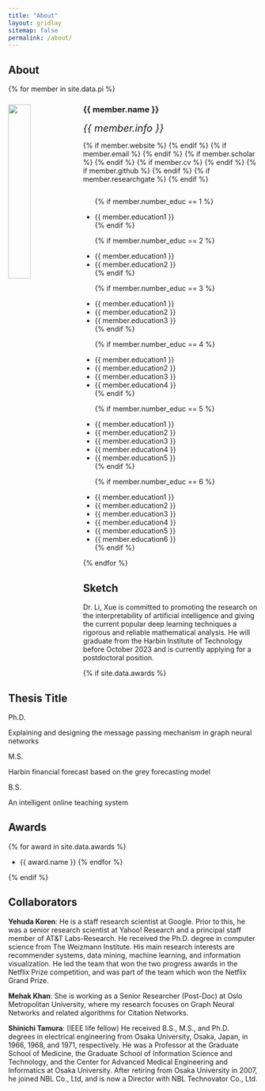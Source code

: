 ```yaml
---
title: "About"
layout: gridlay
sitemap: false
permalink: /about/
---
```


## About 


{% for member in site.data.pi %}

<div class="row">
  <img src="{{ site.url }}{{ site.baseurl }}/images/teampic/{{ member.photo }}" class="img-responsive" width="30%" style="float: left" />
  <h3>{{ member.name }}</h3>
  <i style="font-size:20px">{{ member.info }}</i><br>

  {% if member.website %}<a href="{{ member.website }}" target="_blank"><i class="fa fa-home fa-3x"></i></a> {% endif %}
  {% if member.email %}<a href="mailto:{{ member.email }}" target="_blank"><i class="fa fa-envelope-square fa-3x"></i></a> {% endif %}
  {% if member.scholar %} <a href="{{ member.scholar }}" target="_blank"><i class="ai ai-google-scholar-square ai-3x"></i></a> {% endif %}
  {% if member.cv %} <a href="{{ member.cv }}" target="_blank"><i class="ai ai-cv-square ai-3x"></i></a> {% endif %}
  {% if member.github %} <a href="{{ member.github }}" target="_blank"><i class="fa fa-github-square fa-3x"></i></a> {% endif %}
  {% if member.researchgate %} <a href="{{ member.researchgate }}" target="_blank"><i class="ai ai-researchgate-square ai-3x"></i></a> {% endif %}
  <ul style="overflow: hidden">

  {% if member.number_educ == 1 %}
  <li> {{ member.education1 }} </li>
  {% endif %}

  {% if member.number_educ == 2 %}
  <li> {{ member.education1 }} </li>
  <li> {{ member.education2 }} </li>
  {% endif %}

  {% if member.number_educ == 3 %}
  <li> {{ member.education1 }} </li>
  <li> {{ member.education2 }} </li>
  <li> {{ member.education3 }} </li>
  {% endif %}

  {% if member.number_educ == 4 %}
  <li> {{ member.education1 }} </li>
  <li> {{ member.education2 }} </li>
  <li> {{ member.education3 }} </li>
  <li> {{ member.education4 }} </li>
  {% endif %}

  {% if member.number_educ == 5 %}
  <li> {{ member.education1 }} </li>
  <li> {{ member.education2 }} </li>
  <li> {{ member.education3 }} </li>
  <li> {{ member.education4 }} </li>
  <li> {{ member.education5 }} </li>
  {% endif %}

  {% if member.number_educ == 6 %}
  <li> {{ member.education1 }} </li>
  <li> {{ member.education2 }} </li>
  <li> {{ member.education3 }} </li>
  <li> {{ member.education4 }} </li>
  <li> {{ member.education5 }} </li>
  <li> {{ member.education6 }} </li>
  {% endif %}

  </ul>
</div>

{% endfor %}

## Sketch

Dr. Li, Xue is committed to promoting the research on the interpretability of artificial intelligence and giving the current popular deep learning techniques a rigorous and reliable mathematical analysis. He will graduate from the Harbin Institute of Technology before October 2023 and is currently applying for a postdoctoral position.

{% if site.data.awards %}

## Thesis Title
Ph.D.<br>

Explaining and designing the message passing mechanism in graph neural networks

M.S.<br>

Harbin financial forecast based on the grey forecasting model

B.S. <br>

An intelligent online teaching system

## Awards

{% for award in site.data.awards %}
* {{ award.name }}
{% endfor %}

{% endif %}

## Collaborators

**Yehuda Koren**:  He is a staff research scientist at Google. Prior to this, he was a senior research scientist at Yahoo! Research and a principal staff member of AT&T Labs-Research. He received the Ph.D. degree in computer science from The Weizmann Institute. His main research interests are recommender systems, data mining, machine learning, and information visualization. He led the team that won the two progress awards in the Netflix Prize competition, and was part of the team which won the Netflix Grand Prize. 



**Mehak Khan**: She is working as a Senior Researcher (Post-Doc) at Oslo Metropolitan University, where my research focuses on Graph Neural Networks and related algorithms for Citation Networks.



**Shinichi Tamura**: (IEEE life fellow) He received B.S., M.S., and Ph.D. degrees in electrical engineering from Osaka University, Osaka, Japan, in 1966, 1968, and 1971, respectively. He was a Professor at the Graduate School of Medicine, the Graduate School of Information Science and Technology, and the Center for Advanced Medical Engineering and Informatics at Osaka University. After retiring from Osaka University in 2007, he joined NBL Co., Ltd, and is now a Director with NBL Technovator Co., Ltd.







